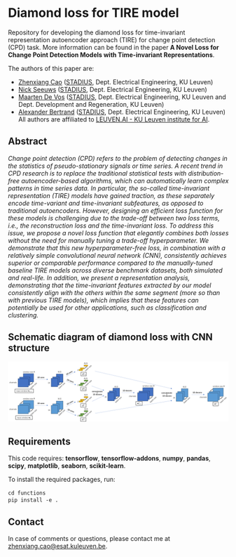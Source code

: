 # Diamond loss for TIRE model
Repository for developing the diamond loss for time-invariant representation autoencoder approach (TIRE) for change point detection (CPD) task. More information can be found in the paper **A Novel Loss for Change Point Detection Models with Time-invariant Representations**.


The authors of this paper are:

- [Zhenxiang Cao](https://www.esat.kuleuven.be/stadius/person.php?id=2380) ([STADIUS](https://www.esat.kuleuven.be/stadius/), Dept. Electrical Engineering, KU Leuven)
- [Nick Seeuws](https://www.esat.kuleuven.be/stadius/person.php?id=2318) ([STADIUS](https://www.esat.kuleuven.be/stadius/), Dept. Electrical Engineering, KU Leuven)
- [Maarten De Vos](https://www.esat.kuleuven.be/stadius/person.php?id=203) ([STADIUS](https://www.esat.kuleuven.be/stadius/), Dept. Electrical Engineering, KU Leuven and Dept. Development and Regeneration, KU Leuven)
- [Alexander Bertrand](https://www.esat.kuleuven.be/stadius/person.php?id=331) ([STADIUS](https://www.esat.kuleuven.be/stadius/), Dept. Electrical Engineering, KU Leuven)
All authors are affiliated to [LEUVEN.AI - KU Leuven institute for AI](https://ai.kuleuven.be).

## Abstract
*Change point detection (CPD) refers to the problem of detecting changes in the statistics of pseudo-stationary signals or time series. A recent trend in CPD research is to replace the traditional statistical tests with distribution-free autoencoder-based algorithms, which can automatically learn complex patterns in time series data. In particular, the so-called time-invariant representation (TIRE) models have gained traction, as these separately encode time-variant and time-invariant subfeatures, as opposed to traditional autoencoders. However, designing an efficient loss function for these models is challenging due to the trade-off between two loss terms, i.e., the reconstruction loss and the time-invariant loss. To address this issue, we propose a novel loss function that elegantly combines both losses without the need for manually tuning a trade-off hyperparameter. We demonstrate that this new hyperparameter-free loss, in combination with a relatively simple convolutional neural network (CNN), consistently achieves superior or comparable performance compared to the manually-tuned baseline TIRE models across diverse benchmark datasets, both simulated and real-life. In addition, we present a representation analysis, demonstrating that the time-invariant features extracted by our model consistently align with the others within the same segment (more so than with previous TIRE models), which implies that these features can potentially be used for other applications, such as classification and clustering.*

## Schematic diagram of diamond loss with CNN structure
![Image text](https://github.com/caozhenxiang/diamond-loss/blob/main/figures/diamond-cnn.png)

## Requirements
This code requires:
**tensorflow**,
**tensorflow-addons**,
**numpy**,
**pandas**,
**scipy**,
**matplotlib**,
**seaborn**,
**scikit-learn**.

To install the required packages, run:

```
cd functions
pip install -e .
```

## Contact
In case of comments or questions, please contact me at <zhenxiang.cao@esat.kuleuven.be>. 
